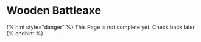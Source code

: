 # Wooden Battleaxe

{% hint style="danger" %}
This Page is not complete yet. Check back later
{% endhint %}

